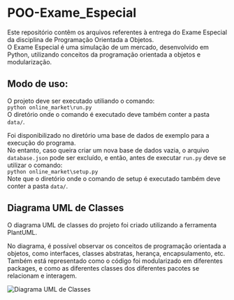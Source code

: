 # POO-Exame_Especial
Este repositório contêm os arquivos referentes à entrega do Exame Especial da disciplina de Programação Orientada a Objetos.  
O Exame Especial é uma simulação de um mercado, desenvolvido em Python, utilizando conceitos da programação orientada a objetos e modularização.  

## Modo de uso:
O projeto deve ser executado utiliando o comando:  
`python online_market\run.py`  
O diretório onde o comando é executado deve também conter a pasta `data/`.  

Foi disponibilizado no diretório uma base de dados de exemplo para a execução do programa.  
No entanto, caso queira criar um nova base de dados vazia, o arquivo `database.json` pode ser excluído, e então, antes de executar `run.py` deve se utilizar o comando:  
`python online_market\setup.py`  
Note que o diretório onde o comando de setup é executado também deve conter a pasta `data/`.

## Diagrama UML de Classes
O diagrama UML de classes do projeto foi criado utilizando a ferramenta PlantUML.  

No diagrama, é possível observar os conceitos de programação orientada a objetos, como interfaces, classes abstratas, herança, encapsulamento, etc.  
Também está representado como o código foi modularizado em diferentes packages, e como as diferentes classes dos diferentes pacotes se relacionam e interagem.

![Diagrama UML de Classes](https://github.com/Brugger-UFMG/POO-Exame_Especial/blob/3c586b680561176c375cbda6064b2d4b01035fe9/docs/online_market.png)
